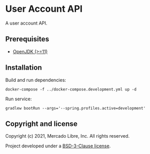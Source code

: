 # User Account API

A user account API.

## Prerequisites

* [OpenJDK (>=11)](https://openjdk.java.net)

## Installation

Build and run dependencies:

```
docker-compose -f ../docker-compose.development.yml up -d
```

Run service:

```
gradlew bootRun --args='--spring.profiles.active=development'
```

## Copyright and license

Copyright (c) 2021, Mercado Libre, Inc. All rights reserved.

Project developed under a [BSD-3-Clause license](LICENSE.md).
